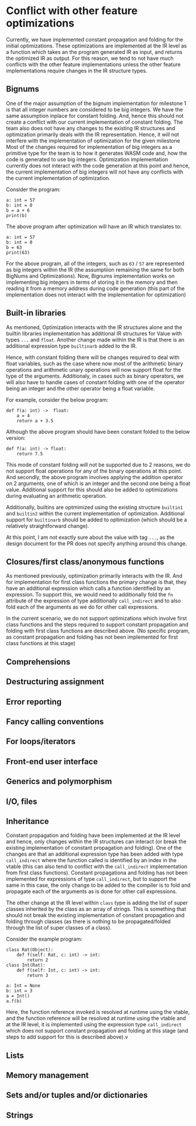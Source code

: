 # Conflict with other feature optimizations

Currently, we have implemented constant propagation and folding for the initial optimizations. These optimizations are implemented at 
the IR level as a function which takes an the program generated IR as input, and returns the optimized IR as output. For this reason, 
we tend to not have much conflicts with the other feature implementations unless the other feature implementations require changes in
the IR structure types.

## Bignums

One of the major assumption of the bignum implementation for milestone 1 is that all integer numbers are considered to be big integers. We have the same assumption inplace for constant folding. And, hence this should not create a conflict with our current implementation of constant folding.
The team also does not have any changes to the existing IR structures and optimization primarily deals with the IR representation. Hence, it will not interfere with the implementation of optimization for the given milestone
Most of the changes required for implementation of big integers as a primitive type for the team is to how it generates WASM code and, how the code is generated to use big integers. Optimization implementation currently does not interact with the code generation at this point and hence, the current implementation of big integers will not have any conflicts with the current implementation of optimization.

Consider the program:
```
a: int = 57
b: int = 0
b = a + 6
print(b)
```
The above program after optimization will have an IR which translates to:
```
a: int = 57
b: int = 0
b = 63
print(63)
```
For the above program, all of the integers, such as `63` / `57` are represented as big integers within the IR (the assumptiion remaining the same for both BigNums and Optimizations). Now, Bignums implementation works on implementing big integers in terms of storing it in the memory and then reading it from a memory address during code generation (this part of the implementation does not interact with the implementation for optimization)

## Built-in libraries

As mentioned, Optimization interacts with the IR structures alone and the builtin libraries implementation has additional IR structures for Value with types `...` and `float`. Another change made within the IR is that there is an additional expression type `builtinarb` added to the IR.

Hence, with constant folding there will be changes required to deal with float variables, such as the case where now most of the arithmetic binary operations and arithmetic unary operations will now support float for the type of the arguments. Additionaly, in cases such as binary operators, we will also have to handle cases of constant folding with one of the operator being an integer and the other operator being a float variable. 

For example, consider the below program:
```
def f(a: int) ->  float:
    a = 4
    return a + 3.5
```
Although the above program should have been constant folded to the below version:
```
def f(a: int) -> float:
    return 7.5
```

This mode of constant folding will not be supported due to 2 reasons, we do not support float operations for any of the binary operations at this point. And secondly, the above program involves applying the addition operator on 2 arguments, one of which is an integer and the second one being a float value. Additional support for this should also be added to optimizations during evaluating an arithmetic operation.

Additionally, builtins are optmimized using the existing structure `builtin1` and `builtin2` within the current implementation of optimization. Additional support for `builtinarb` should be added to optimization (which should be a relatively straightforward change).

At this point, I am not exactly sure about the value with tag `...`, as the design document for the PR does not specify anything around this change.

## Closures/first class/anonymous functions

As mentioned previously, optimization primarily interacts with the IR. And for implementation for first class functions the primary change is that, they have an additional expression which calls a function identified by an expression. To support this, we would need to additionally fold the `fn` attribute of the expression of type additionally `call_indirect` and to also fold each of the arguments as we do for other call expressions.

In the current scenario, we do not support optimizations which involve first class functions and the steps required to support constant propagation and folding with first class functions are described above. (No specific program, as constant propagation and folding has not been implemented for first class functions at this stage)

## Comprehensions







## Destructuring assignment








## Error reporting








## Fancy calling conventions








## For loops/iterators






## Front-end user interface






## Generics and polymorphism






## I/O, files







## Inheritance

Constant propagation and folding have been implemented at the IR level and hence, only changes within the IR structures can interact (or break the existing implementation of constant propagation and folding). One of the changes are that an additional expression type has been added with type `call_indirect` where the function called is identified by an index in the vtable (this can also tend to conflict with the `call_indirect` implementation from first class functions). Constant propagationa and folding has not been implemented for expressions of type `call_indirect`, but to support the same in this case, the only change to be added to the compiler is to fold and propagate each of the arguments as is done for other call expressions. 

The other change at the IR level within `class` type is adding the list of super classes inherited by the class as an array of strings. This is something that should not break the existing implementation of constant propagation and folding through classes (as there is nothing to be propagated/folded through the list of super classes of a class).

Consider the example program:
```
class Rat(Object):
    def f(self: Rat, c: int) -> int:
        return 2
class Int(Rat):
    def f(self: Int, c: int) -> int:
        return 3

a: Int = None
b: int = 3
a = Int()
a.f(b)
```

Here, the function reference invoked is resolved at runtime using the vtable, and the function reference will be resolved at runtime using the vtable and at the IR level, it is implemented using the expression type `call_indirect` which does not support constant propagation and folding at this stage (and steps to add support for this is described above).v




## Lists






## Memory management






## Sets and/or tuples and/or dictionaries








## Strings




